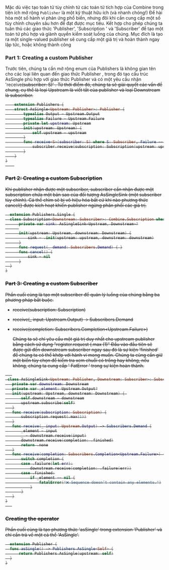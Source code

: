 Mặc dù việc tạo toán tử tùy chỉnh từ các toán tử tích hợp của Combine trong tiện ích mở rộng `Publisher` là một kỹ thuật hữu ích (và nhanh chóng!) Để hài hòa một số hành vi phản ứng phổ biến, nhưng đôi khi cần cung cấp một số tùy chỉnh chuyên sâu hơn để đạt được mục tiêu.
Kết hợp cho phép chúng ta tuân thủ các giao thức 'Publisher', 'Subscription ' và 'Subscriber' để tạo một toán tử phù hợp và giành quyền kiểm soát luồng của chúng.
Mục đích  là tạo ra một single-valued publisher sẽ cung cấp một giá trị và hoàn thành ngay lập tức, hoặc không thành công

### Part 1: Creating a custom Publisher
Trước tiên, chúng ta cần mở rộng enum của Publishers là không gian tên cho các loại liên quan đến giao thức Publisher , trong đó  tạo cấu trúc AsSingle phù hợp với giao thức  Publisher  và có một yêu cầu nhận 'receive<S>(subscriber: S)' . Từ thời điểm đó, chúng ta sẽ giải quyết các vấn đề chung, cụ thể là loại Upstream là viết tắt của publisher và loại Downstream là subscriber.
    
```swift    
    extension Publishers {
    struct AsSingle<Upstream: Publisher>: Publisher {
        typealias Output = Upstream.Output
        typealias Failure = Upstream.Failure
        private let upstream: Upstream
        init(upstream: Upstream) {
            self.upstream = upstream
        }
        func receive<S>(subscriber: S) where S: Subscriber, Failure == S.Failure, Output == S.Input {
            subscriber.receive(subscription: Subscription(upstream: upstream, downstream: subscriber))
        }
    }
}
    
   ```
    
### Part 2: Creating a custom Subscription
    
   Khi publisher nhận được một subscriber, subscriber cần nhận được một subscription chứa một bản sao của đối tượng  AsSingleSink (một subscriber tùy chỉnh). Cá thể  chìm sẽ bị vô hiệu hóa bất cứ khi nào phương thức cancel() được kích hoạt khiến publisher ngừng phân phối các giá trị. 
    
  ```swift 
    extension Publishers.Single {
    class Subscription<Downstream: Subscriber>: Combine.Subscription where Upstream.Output == Downstream.Input, Upstream.Failure == Downstream.Failure {
        private var sink: AsSingleSink<Upstream, Downstream>?
        
        init(upstream: Upstream, downstream: Downstream) {
            sink = .init(upstream: upstream, downstream: downstream)
        }
        func request(_ demand: Subscribers.Demand) { }
        func cancel() {
            sink = nil
        }
    }
}
  ```
    
    
 ### Part 3: Creating a custom Subscriber
   Phần cuối cùng là tạo một subscriber để quản lý luồng của chúng  bằng ba phương pháp bắt buộc.
    
* receive(subscription: Subscription)
   
* receive(_ input: Upstream.Output) -> Subscribers.Demand
 
* receive(completion: Subscribers.Completion<Upstream.Failure>)
    
    
    Chúng ta sẽ chỉ yêu cầu một giá trị duy nhất cho upstream publisher bằng cách sử dụng "register.request (.max (1)"  Đầu vào đầu tiên sẽ được gửi đến downstream subscriber ngay sau đó là sự kiện 'finished' để chúng ta có thể khớp với hành vi mong muốn. Chúng ta cũng cần giữ một biến tùy chọn để kiểm tra xem chuỗi có trống hay không, nếu không, chúng ta cung cấp  ' FatError ' trong sự kiện hoàn thành.
    
    
 ```swift 
    
  class AsSingleSink<Upstream: Publisher, Downstream: Subscriber>: Subscriber where Upstream.Output == Downstream.Input, Downstream.Failure == Upstream.Failure {
    private var downstream: Downstream
    private var _element: Upstream.Output?
    init(upstream: Upstream, downstream: Downstream) { 
        self.downstream = downstream
        upstream.subscribe(self)
    }
    func receive(subscription: Subscription) {
        subscription.request(.max(1))
    }
    func receive(_ input: Upstream.Output) -> Subscribers.Demand {
        _element = input
        _ = downstream.receive(input)
        downstream.receive(completion: .finished)
        return .none
    }
    func receive(completion: Subscribers.Completion<Upstream.Failure>) {
        switch completion {
        case .failure(let err):
            downstream.receive(completion: .failure(err))
        case .finished:
            if _element == nil {
                fatalError("❌ Sequence doesn’t contain any elements.")
            }
        }
    }
}
    
   ```
    
   ### Creating the operator
    
   Phần cuối cùng là tạo phương thức  'asSingle' trong extension 'Publisher'  và chỉ cần trả về một cá thể 'AsSingle'.
    
  ```swift 
    extension Publisher {
    func asSingle() -> Publishers.AsSingle<Self> {
        return Publishers.AsSingle(upstream: self)
    }
}
   ```